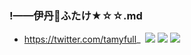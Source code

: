 ### !——伊丹🍄ふたけ★☆☆.md
- https://twitter.com/tamyfull_
![]()
![](https://pbs.twimg.com/media/EElWAfZUUAESZbB?format=jpg&name=4096x4096)
![](https://pbs.twimg.com/media/EElWAfpVUAEBeXh?format=jpg&name=4096x4096)
![](https://pbs.twimg.com/media/EFHytS0UwAIRiek?format=jpg&name=4096x4096)
